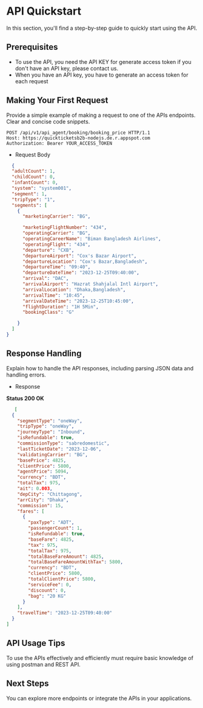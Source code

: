 # API Quickstart

<!-- This document describes how to start using your API: authorization, authentication, accessing API resources. -->
In this section, you'll find a step-by-step guide to quickly start using the API.

## Prerequisites


* To use the API, you need the API KEY for generate access token if you don't have an API key, please contact us.
* When you have an API key, you have to generate an access token for each request


## Making Your First Request

Provide a simple example of making a request to one of the APIs endpoints. Clear and concise code snippets.

```http
POST /api/v1/api_agent/booking/booking_price HTTP/1.1
Host: https://quickticketsb2b-nodejs.de.r.appspot.com
Authorization: Bearer YOUR_ACCESS_TOKEN
```
 * Request Body
```json
  {
  "adultCount": 1,
  "childCount": 0,
  "infantCount": 0,
  "system": "system001",
  "segment": 1,
  "tripType": "1",
  "segments": [
    {
      "marketingCarrier": "BG",

      "marketingFlightNumber": "434",
      "operatingCarrier": "BG",
      "operatingCareerName": "Biman Bangladesh Airlines",
      "operatingFlight": "434",
      "departure": "CXB",
      "departureAirport": "Cox's Bazar Airport",
      "departureLocation": "Cox's Bazar,Bangladesh",
      "departureTime": "09:40",
      "departureDateTime": "2023-12-25T09:40:00",
      "arrival": "DAC",
      "arrivalAirport": "Hazrat Shahjalal Intl Airport",
      "arrivalLocation": "Dhaka,Bangladesh",
      "arrivalTime": "10:45",
      "arrivalDateTime": "2023-12-25T10:45:00",
      "flightDuration": "1H 5Min",
      "bookingClass": "G"

    }
  ]
}
```
## Response Handling
Explain how to handle the API responses, including parsing JSON data and handling errors.

* Response

**Status 200 OK**

```json
   [
  {
    "segmentType": "oneWay",
    "tripType": "oneWay",
    "journeyType": "Inbound",
    "isRefundable": true,
    "commissionType": "sabredomestic",
    "lastTicketDate": "2023-12-06",
    "validatingCarrier": "BG",
    "basePrice": 4825,
    "clientPrice": 5800,
    "agentPrice": 5094,
    "currency": "BDT",
    "totalTax": 975,
    "ait": 0.003,
    "depCity": "Chittagong",
    "arrCity": "Dhaka",
    "commission": 15,
    "fares": [
      {
        "paxType": "ADT",
        "passengerCount": 1,
        "isRefundable": true,
        "baseFare": 4825,
        "tax": 975,
        "totalTax": 975,
        "totalBaseFareAmount": 4825,
        "totalBaseFareAmountWithTax": 5800,
        "currency": "BDT",
        "clientPrice": 5800,
        "totalClientPrice": 5800,
        "serviceFee": 0,
        "discount": 0,
        "bag": "20 KG"
      }
    ],
    "travelTime": "2023-12-25T09:40:00"
  }
]
```



## API Usage Tips
To use the APIs effectively and efficiently must require basic knowledge of using postman and REST API.

## Next Steps
You can explore more endpoints or integrate the APIs in your applications.